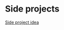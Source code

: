 # Side projects

[Side project idea](Side%20projects%2071a08a3894c44bafa4983647d6e15b6c/Side%20project%20idea%20d36c6e8be8d64fc9896548d7e1d8b797.md)